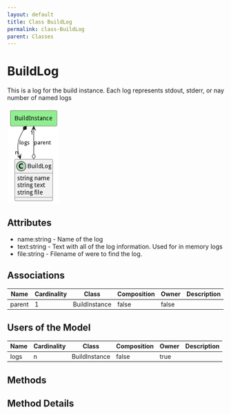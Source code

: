 ```yaml
---
layout: default
title: Class BuildLog
permalink: class-BuildLog
parent: Classes
---
```


# BuildLog

This is a log for the build instance. Each log represents stdout, stderr, or nay number of named logs

![Logical Diagram](./logical.png)

## Attributes

* name:string - Name of the log
* text:string - Text with all of the log information. Used for in memory logs
* file:string - Filename of were to find the log.


## Associations

| Name | Cardinality | Class | Composition | Owner | Description |
| --- | --- | --- | --- | --- | --- |
| parent | 1 | BuildInstance | false | false |  |



## Users of the Model

| Name | Cardinality | Class | Composition | Owner | Description |
| --- | --- | --- | --- | --- | --- |
| logs | n | BuildInstance | false | true |  |





## Methods


<h2>Method Details</h2>
    

